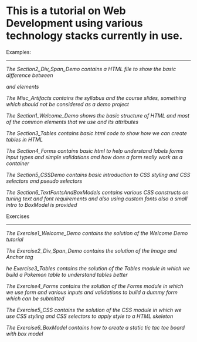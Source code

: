 # This is a tutorial on Web Development using various technology stacks currently in use.

Examples:
***
*The Section2_Div_Span_Demo contains a HTML file to show the basic difference between <div> and <span> elements*

*The Misc_Artifacts contains the syllabus and the course slides, something which should not be considered as a demo project*

*The Section1_Welcome_Demo shows the basic structure of HTML and most of the common elements that we use and its attributes*

*The Section3_Tables contains basic html code to show how we can create tables in HTML*

*The Section4_Forms contains basic html to help understand labels forms input types and simple validations and how does a form really work as a container*

*The Section5_CSSDemo contains basic introduction to CSS styling and CSS selectors and pseudo selectors*

*The Section6_TextFontsAndBoxModels contains various CSS constructs on tuning text and font requirements and also using custom fonts also a small intro to BoxModel is provided*

Exercises
***

*The Exercise1_Welcome_Demo contains the solution of the Welcome Demo tutorial*

*The Exercise2_Div_Span_Demo contains the solution of the Image and Anchor tag*

*he Exercise3_Tables contains the solution of the Tables module in which we build a Pokemon table to understand tables better*

*The Exercise4_Forms contains the solution of the Forms module in which we use form and various inputs and validations to build a dummy form which can be submitted*

*The Exercise5_CSS contains the solution of the CSS module in which we use CSS styling and CSS selectors to apply style to a HTML skeleton*

*The Exercise6_BoxModel contains how to create a static tic tac toe board with box model*